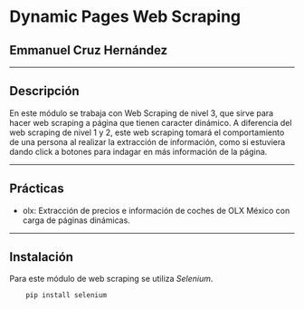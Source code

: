 # Dynamic Pages Web Scraping
## Emmanuel Cruz Hernández

----

## Descripción

En este módulo se trabaja con Web Scraping de nivel 3, que sirve para hacer web scraping a página que tienen caracter dinámico. A diferencia del web scraping de nivel 1 y 2, este web scraping tomará el comportamiento de una persona al realizar la extracción de información, como si estuviera dando click a botones para indagar en más información de la página.


----

## Prácticas

* olx: Extracción de precios e información de coches de OLX México con carga de páginas dinámicas.

----

## Instalación

Para este módulo de web scraping se utiliza _Selenium_.

		pip install selenium
